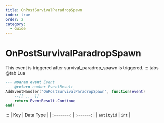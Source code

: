 ```yaml
---
title: OnPostSurvivalParadropSpawn
index: true
order: 2
category:
  - Guide
---
```


# OnPostSurvivalParadropSpawn
This event is triggered after survival_paradrop_spawn is triggered.
::: tabs
@tab Lua
```lua
--- @param event Event
--- @return number EventResult
AddEventHandler("OnPostSurvivalParadropSpawn", function(event)
    --[[ ... ]]
    return EventResult.Continue
end)
```

:::
|     Key    | Data Type |
| :--------: | :-------: |
| `entityid` |   `int`   |